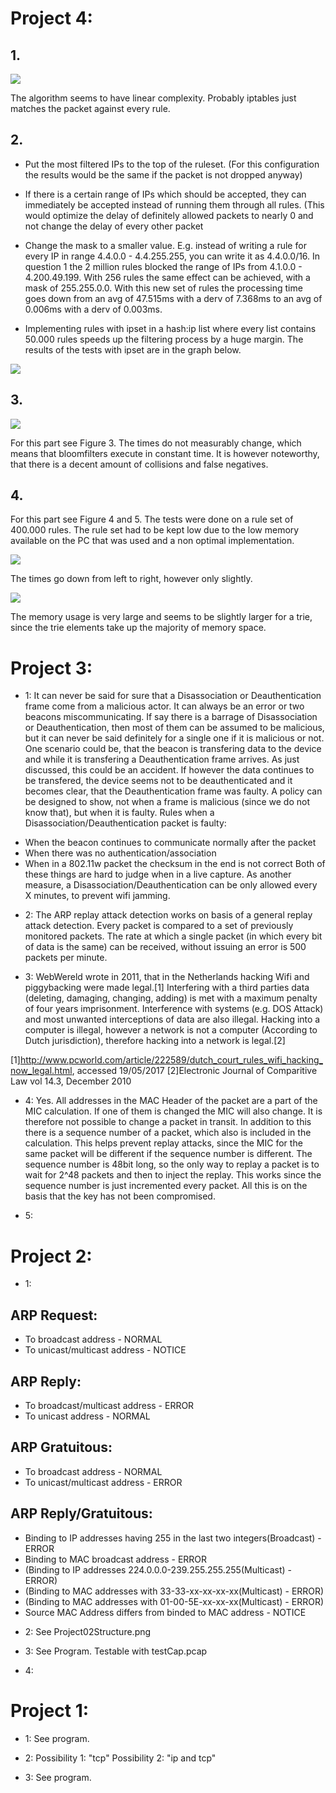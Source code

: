 # Project 4:
## 1.
![](Project04-Firewall-2million_rules_graph.png)

The algorithm seems to have linear complexity. Probably iptables just matches the packet against every rule.


## 2.

+ Put the most filtered IPs to the top of the ruleset. (For this configuration the results would be the same if the packet is not dropped anyway)

+ If there is a certain range of IPs which should be accepted, they can immediately be accepted instead of running them through all rules. (This would optimize the delay of definitely allowed packets to nearly 0 and not change the delay of every other packet

+ Change the mask to a smaller value. E.g. instead of writing a rule for every IP in range 4.4.0.0 - 4.4.255.255, you can write it as 4.4.0.0/16. In question 1 the 2 million rules blocked the range of IPs from 4.1.0.0 - 4.200.49.199. With 256 rules the same effect can be achieved, with a mask of 255.255.0.0. With this new set of rules the processing time goes down from an avg of 47.515ms with a derv of 7.368ms to an avg of 0.006ms with a derv of 0.003ms. 

+ Implementing rules with ipset in a hash:ip list where every list contains 50.000 rules speeds up the filtering process by a huge margin. The results of the tests with ipset are in the graph below. 

![](Project04-Firewall-2million_rules_graph_ipset.png)


## 3.

![](Project04-Bloomfilter-2million_rules_graph.png)

For this part see Figure 3.
The times do not measurably change, which means that bloomfilters execute in constant time. It is however noteworthy, that there is a decent amount of collisions and false negatives.


## 4.

For this part see Figure 4 and 5. 
The tests were done on a rule set of 400.000 rules. The rule set had to be kept low due to the low memory available on the PC that was used and a non optimal implementation.

![](Project04-Q4-Graph-time.png)

The times go down from left to right, however only slightly.

![](Project04-Q4-Graph-mem.png)

The memory usage is very large and seems to be slightly larger for a trie, since the trie elements take up the majority of memory space.



# Project 3:
* 1:
It can never be said for sure that a Disassociation or Deauthentication frame come from a malicious actor. It can always be an error or two beacons miscommunicating. If say there is a barrage of Disassociation or Deauthentication, then most of them can be assumed to be malicious, but it can never be said definitely for a single one if it is malicious or not.
One scenario could be, that the beacon is transfering data to the device and while it is transfering a Deauthentication frame arrives. As just discussed, this could be an accident. If however the data continues to be transfered, the device seems not to be deauthenticated and it becomes clear, that the Deauthentication frame was faulty.
A policy can be designed to show, not when a frame is malicious (since we do not know that), but when it is faulty.
Rules when a Disassociation/Deauthentication packet is faulty:
+ When the beacon continues to communicate normally after the packet
+ When there was no authentication/association
+ When in a 802.11w packet the checksum in the end is not correct
Both of these things are hard to judge when in a live capture.
As another measure, a Disassociation/Deauthentication can be only allowed every X minutes, to prevent wifi jamming.

* 2:
The ARP replay attack detection works on basis of a general replay attack detection. Every packet is compared to a set of previously monitored packets. The rate at which a single packet (in which every bit of data is the same) can be received, without issuing an error is 500 packets per minute.

* 3:
WebWereld wrote in 2011, that in the Netherlands hacking Wifi and piggybacking were made legal.[1]
Interfering with a third parties data (deleting, damaging, changing, adding) is met with a maximum penalty of four years imprisonment.
Interference with systems (e.g. DOS Attack) and most unwanted interceptions of data are also illegal. Hacking into a computer is illegal, however a network is not a computer (According to Dutch jurisdiction), therefore hacking into a network is legal.[2]

[1]http://www.pcworld.com/article/222589/dutch_court_rules_wifi_hacking_now_legal.html, accessed 19/05/2017
[2]Electronic Journal of Comparitive Law vol 14.3, December 2010

* 4:
Yes. All addresses in the MAC Header of the packet are a part of the MIC calculation. If one of them is changed the MIC will also change. It is therefore not possible to change a packet in transit. 
In addition to this there is a sequence number of a packet, which also is included in the calculation. This helps prevent replay attacks, since the MIC for the same packet will be different if the sequence number is different. The sequence number is 48bit long, so the only way to replay a packet is to wait for 2^48 packets and then to inject the replay. This works since the sequence number is just incremented every packet.
All this is on the basis that the key has not been compromised.

* 5:


# Project 2:
* 1:
## ARP Request:
+ To broadcast address - NORMAL
+ To unicast/multicast address - NOTICE
## ARP Reply:
+ To broadcast/multicast address - ERROR
+ To unicast address - NORMAL
## ARP Gratuitous:
+ To broadcast address - NORMAL
+ To unicast/multicast address - ERROR
## ARP Reply/Gratuitous:
+ Binding to IP addresses having 255 in the last two integers(Broadcast) - ERROR
+ Binding to MAC broadcast address - ERROR
+ (Binding to IP addresses 224.0.0.0-239.255.255.255(Multicast) - ERROR)
+ (Binding to MAC addresses with 33-33-xx-xx-xx-xx(Multicast) - ERROR)
+ (Binding to MAC addresses with 01-00-5E-xx-xx-xx(Multicast) - ERROR)
+ Source MAC Address differs from binded to MAC address - NOTICE

* 2:
See Project02Structure.png

* 3:
See Program. Testable with testCap.pcap

* 4:

# Project 1:
* 1:
See program.

* 2:
Possibility 1: "tcp"
Possibility 2: "ip and tcp"

* 3:
See program.
